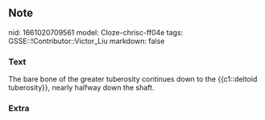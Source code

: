 ## Note
nid: 1661020709561
model: Cloze-chrisc-ff04e
tags: GSSE::!Contributor::Victor_Liu
markdown: false

### Text
The bare bone of the greater tuberosity continues down to the {{c1::deltoid tuberosity}}, nearly halfway down the shaft.

### Extra

